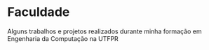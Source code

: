 # Faculdade
Alguns trabalhos e projetos realizados durante minha formação em Engenharia da Computação na UTFPR
